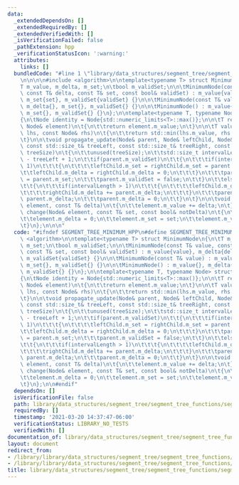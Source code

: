 ```yaml
---
data:
  _extendedDependsOn: []
  _extendedRequiredBy: []
  _extendedVerifiedWith: []
  _isVerificationFailed: false
  _pathExtension: hpp
  _verificationStatusIcon: ':warning:'
  attributes:
    links: []
  bundledCode: "#line 1 \"library/data_structures/segment_tree/segment_tree_functions/segment_tree_minimum.hpp\"\
    \n\n\n\n#include <algorithm>\n\ntemplate<typename T> struct MinimumNode\n{\n\t\
    T m_value, m_delta, m_set;\n\tbool m_validSet;\n\n\tMinimumNode(const T& value,\
    \ const T& delta, const T& set, const bool& validSet) : m_value{value}, m_delta{delta},\
    \ m_set{set}, m_validSet{validSet} {}\n\n\tMinimumNode(const T& value) : m_value{value},\
    \ m_delta{}, m_set{}, m_validSet{} {}\n\n\tMinimumNode() : m_value{}, m_delta{},\
    \ m_set{}, m_validSet{} {}\n};\n\ntemplate<typename T, typename Node> struct Minimum\n\
    {\n\tNode identity = Node{std::numeric_limits<T>::max()};\n\n\tT return_value(const\
    \ Node& element)\n\t{\n\t\treturn element.m_value;\n\t}\n\n\tT value(const Node&\
    \ lhs, const Node& rhs)\n\t{\n\t\treturn std::min(lhs.m_value, rhs.m_value);\n\
    \t}\n\n\tvoid propagate_update(Node& parent, Node& leftChild, Node& rightChild,\
    \ const std::size_t& treeLeft, const std::size_t& treeRight, const std::size_t&\
    \ treeSize)\n\t{\n\t\tunused(treeSize);\n\t\tstd::size_t intervalLength = treeRight\
    \ - treeLeft + 1;\n\t\tif(parent.m_validSet)\n\t\t{\n\t\t\tif(intervalLength >\
    \ 1)\n\t\t\t{\n\t\t\t\tleftChild.m_set = rightChild.m_set = parent.m_set;\n\t\t\
    \t\tleftChild.m_delta = rightChild.m_delta = 0;\n\t\t\t}\n\t\t\tparent.m_value\
    \ = parent.m_set;\n\t\t\tparent.m_validSet = false;\n\t\t}\n\t\telse if(parent.m_delta)\n\
    \t\t{\n\t\t\tif(intervalLength > 1)\n\t\t\t{\n\t\t\t\tleftChild.m_delta += parent.m_delta;\n\
    \t\t\t\trightChild.m_delta += parent.m_delta;\n\t\t\t}\n\t\t\tparent.m_value +=\
    \ parent.m_delta;\n\t\t\tparent.m_delta = 0;\n\t\t}\n\t}\n\n\tvoid change(Node&\
    \ element, const T& delta)\n\t{\n\t\telement.m_value += delta;\n\t}\n\n\tvoid\
    \ change(Node& element, const T& set, const bool& notDelta)\n\t{\n\t\tunused(notDelta);\n\
    \t\telement.m_delta = 0;\n\t\telement.m_set = set;\n\t\telement.m_validSet = true;\n\
    \t}\n};\n\n\n"
  code: "#ifndef SEGMENT_TREE_MINIMUM_HPP\n#define SEGMENT_TREE_MINIMUM_HPP\n\n#include\
    \ <algorithm>\n\ntemplate<typename T> struct MinimumNode\n{\n\tT m_value, m_delta,\
    \ m_set;\n\tbool m_validSet;\n\n\tMinimumNode(const T& value, const T& delta,\
    \ const T& set, const bool& validSet) : m_value{value}, m_delta{delta}, m_set{set},\
    \ m_validSet{validSet} {}\n\n\tMinimumNode(const T& value) : m_value{value}, m_delta{},\
    \ m_set{}, m_validSet{} {}\n\n\tMinimumNode() : m_value{}, m_delta{}, m_set{},\
    \ m_validSet{} {}\n};\n\ntemplate<typename T, typename Node> struct Minimum\n\
    {\n\tNode identity = Node{std::numeric_limits<T>::max()};\n\n\tT return_value(const\
    \ Node& element)\n\t{\n\t\treturn element.m_value;\n\t}\n\n\tT value(const Node&\
    \ lhs, const Node& rhs)\n\t{\n\t\treturn std::min(lhs.m_value, rhs.m_value);\n\
    \t}\n\n\tvoid propagate_update(Node& parent, Node& leftChild, Node& rightChild,\
    \ const std::size_t& treeLeft, const std::size_t& treeRight, const std::size_t&\
    \ treeSize)\n\t{\n\t\tunused(treeSize);\n\t\tstd::size_t intervalLength = treeRight\
    \ - treeLeft + 1;\n\t\tif(parent.m_validSet)\n\t\t{\n\t\t\tif(intervalLength >\
    \ 1)\n\t\t\t{\n\t\t\t\tleftChild.m_set = rightChild.m_set = parent.m_set;\n\t\t\
    \t\tleftChild.m_delta = rightChild.m_delta = 0;\n\t\t\t}\n\t\t\tparent.m_value\
    \ = parent.m_set;\n\t\t\tparent.m_validSet = false;\n\t\t}\n\t\telse if(parent.m_delta)\n\
    \t\t{\n\t\t\tif(intervalLength > 1)\n\t\t\t{\n\t\t\t\tleftChild.m_delta += parent.m_delta;\n\
    \t\t\t\trightChild.m_delta += parent.m_delta;\n\t\t\t}\n\t\t\tparent.m_value +=\
    \ parent.m_delta;\n\t\t\tparent.m_delta = 0;\n\t\t}\n\t}\n\n\tvoid change(Node&\
    \ element, const T& delta)\n\t{\n\t\telement.m_value += delta;\n\t}\n\n\tvoid\
    \ change(Node& element, const T& set, const bool& notDelta)\n\t{\n\t\tunused(notDelta);\n\
    \t\telement.m_delta = 0;\n\t\telement.m_set = set;\n\t\telement.m_validSet = true;\n\
    \t}\n};\n\n#endif"
  dependsOn: []
  isVerificationFile: false
  path: library/data_structures/segment_tree/segment_tree_functions/segment_tree_minimum.hpp
  requiredBy: []
  timestamp: '2021-03-20 14:37:47-06:00'
  verificationStatus: LIBRARY_NO_TESTS
  verifiedWith: []
documentation_of: library/data_structures/segment_tree/segment_tree_functions/segment_tree_minimum.hpp
layout: document
redirect_from:
- /library/library/data_structures/segment_tree/segment_tree_functions/segment_tree_minimum.hpp
- /library/library/data_structures/segment_tree/segment_tree_functions/segment_tree_minimum.hpp.html
title: library/data_structures/segment_tree/segment_tree_functions/segment_tree_minimum.hpp
---
```

